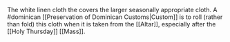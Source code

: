 The white linen cloth the covers the larger seasonally appropriate cloth. A #dominican [[Preservation of Dominican Customs|Custom]] is to roll (rather than fold) this cloth when it is taken from the [[Altar]], especially after the [[Holy Thursday]] [[Mass]].